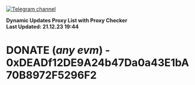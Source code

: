 [![Telegram channel](https://img.shields.io/endpoint?url=https://runkit.io/damiankrawczyk/telegram-badge/branches/master?url=https://t.me/n4z4v0d)](https://t.me/n4z4v0d) 

**Dynamic Updates Proxy List with Proxy Checker**  
**Last Updated: 21.12.23 19:44**

# DONATE (_any evm_) - 0xDEADf12DE9A24b47Da0a43E1bA70B8972F5296F2
